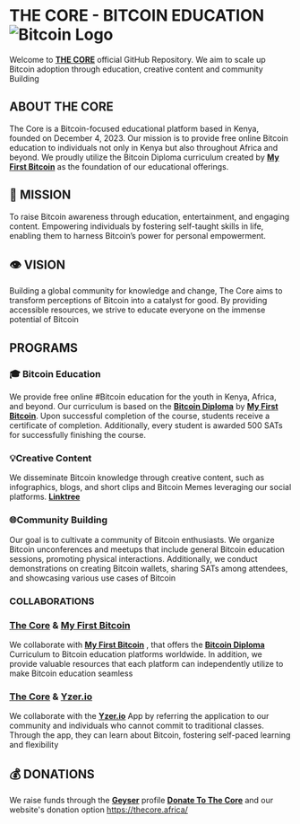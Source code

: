 # THE CORE - BITCOIN EDUCATION ![Bitcoin Logo](https://upload.wikimedia.org/wikipedia/commons/4/46/Bitcoin.svg)
Welcome to [**THE CORE**](https://github.com/thecore21m-btc) official GitHub Repository. We aim to scale up Bitcoin adoption through education, creative content and community Building 

##  ABOUT THE CORE

The Core is a Bitcoin-focused educational platform based in Kenya, founded on December 4, 2023. Our mission 
is to provide free online Bitcoin education to individuals not only in Kenya but also throughout Africa and 
beyond. We proudly utilize the Bitcoin Diploma curriculum created by [**My First Bitcoin**](https://github.com/MyFirstBitcoin) as the foundation of our
educational offerings.

## 🚀 MISSION
To raise Bitcoin awareness through education, entertainment, and engaging content. 
Empowering individuals by fostering self-taught skills in life, enabling them to 
harness Bitcoin’s power for personal empowerment.

## 👁️ VISION
Building a global community for knowledge and change, The Core aims to transform 
perceptions of Bitcoin into a catalyst for good. By providing accessible resources, 
we strive to educate everyone on the immense potential of Bitcoin

## PROGRAMS
### 🎓 Bitcoin Education
We provide free online #Bitcoin education for the youth in Kenya, Africa, and beyond. 
Our curriculum is based on the [**Bitcoin Diploma**](https://github.com/MyFirstBitcoin/Bitcoin-Diploma) by [**My First Bitcoin**](https://github.com/MyFirstBitcoin). Upon successful 
completion of the course, students receive a certificate of completion. Additionally,
every student is awarded 500 SATs for successfully finishing the course.

### 💡Creative Content 
We disseminate Bitcoin knowledge through creative content, such as infographics, blogs, and short clips and Bitcoin Memes leveraging our social platforms. [**Linktree**](https://linktr.ee/thecore21m)

### 🌐Community Building 
Our goal is to cultivate a community of Bitcoin enthusiasts. We organize Bitcoin unconferences and meetups that include general Bitcoin education sessions, promoting physical interactions. Additionally, we conduct demonstrations on creating Bitcoin wallets, sharing SATs among attendees, and showcasing various use cases of Bitcoin

### COLLABORATIONS
### [**The Core**](https://github.com/thecore21m) & [**My First Bitcoin**](https://github.com/MyFirstBitcoin) 
We collaborate with [**My First Bitcoin**](https://github.com/MyFirstBitcoin) , that offers the [**Bitcoin Diploma**](https://github.com/MyFirstBitcoin/Bitcoin-Diploma)  Curriculum to Bitcoin education platforms worldwide. In addition, we provide valuable resources that each platform can independently utilize to make Bitcoin education seamless

### [**The Core**](https://github.com/thecore21m)  & [**Yzer.io**](https://yzer.io/)
We collaborate with the [**Yzer.io**](https://yzer.io/) App by referring the application to our community and individuals who cannot commit to traditional classes. Through the app, they can learn about Bitcoin, fostering self-paced learning and flexibility

## 💰 DONATIONS 
We raise funds through the [**Geyser**](https://twitter.com/geyserfund) profile [**Donate To The Core**](https://geyser.fund/project/thecore21m) and our website's donation option
https://thecore.africa/
<!--
**thecore21m/thecore21m** is a ✨ _special_ ✨ repository because its `README.md` (this file) appears on your GitHub profile.

Here are some ideas to get you started:

- 🔭 I’m currently working on ...
- 🌱 I’m currently learning ...
- 👯 I’m looking to collaborate on ...
- 🤔 I’m looking for help with ...
- 💬 Ask me about ...
- 📫 How to reach me: ...
- 😄 Pronouns: ...
- ⚡ Fun fact: ...
-->
<!--
**thecore21m/thecore21m** is a ✨ _special_ ✨ repository because its `README.md` (this file) appears on your GitHub profile.

Here are some ideas to get you started:

- 🔭 I’m currently working on ...
- 🌱 I’m currently learning ...
- 👯 I’m looking to collaborate on ...
- 🤔 I’m looking for help with ...
- 💬 Ask me about ...
- 📫 How to reach me: ...
- 😄 Pronouns: ...
- ⚡ Fun fact: ...
-->
